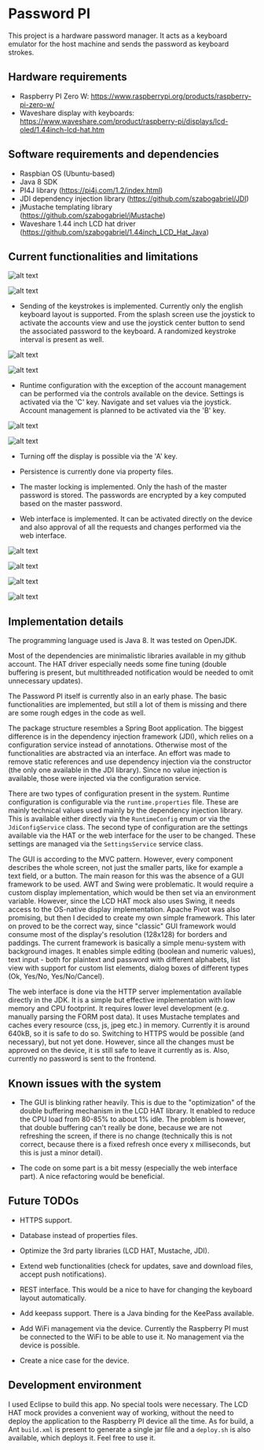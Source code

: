 # Password PI

This project is a hardware password manager. It acts as a keyboard emulator for the host machine and sends the password as keyboard strokes.

## Hardware requirements

 - Raspberry PI Zero W: https://www.raspberrypi.org/products/raspberry-pi-zero-w/
 - Waveshare display with keyboards: https://www.waveshare.com/product/raspberry-pi/displays/lcd-oled/1.44inch-lcd-hat.htm

## Software requirements and dependencies

  - Raspbian OS (Ubuntu-based)
  - Java 8 SDK
  - PI4J library (https://pi4j.com/1.2/index.html)
  - JDI dependency injection library (https://github.com/szabogabriel/JDI)
  - jMustache templating library (https://github.com/szabogabriel/jMustache)
  - Waveshare 1.44 inch LCD hat driver (https://github.com/szabogabriel/1.44inch_LCD_Hat_Java)

## Current functionalities and limitations

![alt text](Mock.png "Mock - splash screen")

![alt text](PaPi01.jpg "Real - splash screen")

  - Sending of the keystrokes is implemented. Currently only the english keyboard layout is supported. From the splash screen use the joystick to activate the accounts view and use the joystick center button to send the associated password to the keyboard. A randomized keystroke interval is present as well.
  
![alt text](MockPasswords.png "Mock - passwords")

![alt text](PaPi02.jpg "Real - passwords")
  
  - Runtime configuration with the exception of the account management can be performed via the controls available on the device. Settings is activated via the 'C' key. Navigate and set values via the joystick. Account management is planned to be activated via the 'B' key.
  
![alt text](MockSettings.png "Mock - settings")

![alt text](PaPi03.jpg "Real - settings")
  
  - Turning off the display is possible via the 'A' key.
  
  - Persistence is currently done via property files.
  
  - The master locking is implemented. Only the hash of the master password is stored. The passwords are encrypted by a key computed based on the master password.
  
  - Web interface is implemented. It can be activated directly on the device and also approval of all the requests and changes performed via the web interface.
  
![alt text](MockWeb.png "Mock - web access")

![alt text](PaPi04.jpg "Real - web access")

![alt text](MockChange.png "Mock - change value via web")

![alt text](PaPiWeb.png "Web interface")

## Implementation details

The programming language used is Java 8. It was tested on OpenJDK.

Most of the dependencies are minimalistic libraries available in my github account. The HAT driver especially needs some fine tuning (double buffering is present, but multithreaded notification would be needed to omit unnecessary updates).

The Password PI itself is currently also in an early phase. The basic functionalities are implemented, but still a lot of them is missing and there are some rough edges in the code as well.

The package structure resembles a Spring Boot application. The biggest difference is in the dependency injection framework (JDI), which relies on a configuration service instead of annotations. Otherwise most of the functionalities are abstracted via an interface. An effort was made to remove static references and use dependency injection via the constructor (the only one available in the JDI library). Since no value injection is available, those were injected via the configuration service.

There are two types of configuration present in the system. Runtime configuration is configurable via the `runtime.properties` file. These are mainly technical values used mainly by the dependency injection library. This is available either directly via the `RuntimeConfig` enum or via the `JdiConfigService` class. The second type of configuration are the settings available via the HAT or the web interface for the user to be changed. These settings are managed via the `SettingsService` service class.

The GUI is according to the MVC pattern. However, every component describes the whole screen, not just the smaller parts, like for example a text field, or a button. The main reason for this was the absence of a GUI framework to be used. AWT and Swing were problematic. It would require a custom display implementation, which would be then set via an environment variable. However, since the LCD HAT mock also uses Swing, it needs access to the OS-native display implementation. Apache Pivot was also promising, but then I decided to create my own simple framework. This later on proved to be the correct way, since "classic" GUI framework would consume most of the display's resolution (128x128) for borders and paddings. The current framework is basically a simple menu-system with background images. It enables simple editing (boolean and numeric values), text input - both for plaintext and password with different alphabets, list view with support for custom list elements, dialog boxes of different types (Ok, Yes/No, Yes/No/Cancel).

The web interface is done via the HTTP server implementation available directly in the JDK. It is a simple but effective implementation with low memory and CPU footprint. It requires lower level development (e.g. manually parsing the FORM post data). It uses Mustache templates and caches every resource (css, js, jpeg etc.) in memory. Currently it is around 640kB, so it is safe to do so. Switching to HTTPS would be possible (and necessary), but not yet done. However, since all the changes must be approved on the device, it is still safe to leave it currently as is. Also, currently no password is sent to the frontend.

## Known issues with the system

  - The GUI is blinking rather heavily. This is due to the "optimization" of the double buffering mechanism in the LCD HAT library. It enabled to reduce the CPU load from 80-85% to about 1% idle. The problem is however, that double buffering can't really be done, because we are not refreshing the screen, if there is no change (technically this is not correct, because there is a fixed refresh once every x milliseconds, but this is just a minor detail).
  
  - The code on some part is a bit messy (especially the web interface part). A nice refactoring would be beneficial.

## Future TODOs

  - HTTPS support.
  
  - Database instead of properties files.
  
  - Optimize the 3rd party libraries (LCD HAT, Mustache, JDI).
  
  - Extend web functionalities (check for updates, save and download files, accept push notifications).
  
  - REST interface. This would be a nice to have for changing the keyboard layout automatically.
  
  - Add keepass support. There is a Java binding for the KeePass available.
  
  - Add WiFi management via the device. Currently the Raspberry PI must be connected to the WiFi to be able to use it. No management via the device is possible.
  
  - Create a nice case for the device.
  
## Development environment

I used Eclipse to build this app. No special tools were necessary. The LCD HAT mock provides a convenient way of working, without the need to deploy the application to the Raspberry PI device all the time. As for build, a Ant `build.xml` is present to generate a single jar file and a `deploy.sh` is also available, which deploys it. Feel free to use it.
